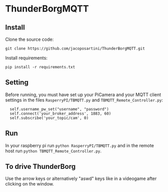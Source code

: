# ThunderBorgMQTT
## Install
Clone the source code:
```
git clone https://github.com/jacoposartini/ThunderBorgMQTT.git
```
Install requirements:
```
pip install -r requirements.txt
```
## Setting
Before running, you must have set up your PiCamera and your MQTT client settings in the files ```RasperryPI/TBMQTT.py``` and ```TBMQTT_Remote_Controller.py```:
```
  self.username_pw_set("username", "password")
  self.connect('your_broker_address', 1883, 60)
  self.subscribe('your_topic/cam', 0)
```
## Run
In your raspberry pi run ```python RasperryPI/TBMQTT.py``` and in the remote host run ```python TBMQTT_Remote_Controller.py```.
## To drive ThunderBorg
Use the arrow keys or alternatively "aswd" keys like in a videogame after clicking on the window.
